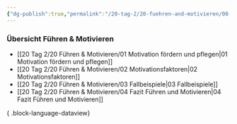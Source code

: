 ```yaml
---
{"dg-publish":true,"permalink":"/20-tag-2/20-fuehren-and-motivieren/00-fuehren-and-motivieren/"}
---
```


### Übersicht Führen & Motivieren
- [[20 Tag 2/20 Führen & Motivieren/01 Motivation fördern und pflegen\|01 Motivation fördern und pflegen]]
- [[20 Tag 2/20 Führen & Motivieren/02 Motivationsfaktoren\|02 Motivationsfaktoren]]
- [[20 Tag 2/20 Führen & Motivieren/03 Fallbeispiele\|03 Fallbeispiele]]
- [[20 Tag 2/20 Führen & Motivieren/04 Fazit Führen und Motivieren\|04 Fazit Führen und Motivieren]]

{ .block-language-dataview}
